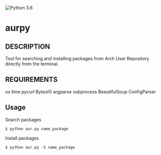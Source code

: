 ![Python 3.6](https://img.shields.io/badge/Python-3.6-blue.svg)
# aurpy

## DESCRIPTION
Tool for searching and installing packages from Arch User Repository directly from the terminal.

## REQUIREMENTS
os
time
pycurl
BytesIO
argparse
subprocess
BeautifulSoup
ConfigParser

## Usage
Search packages
```
$ python aur.py name_package
```
Install packages
```
$ python aur.py -S name_package
```